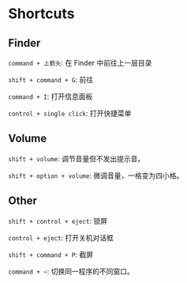 Shortcuts
=========

Finder
------

`command + 上箭头`: 在 Finder 中前往上一层目录

`shift + command + G`: 前往

`command + I`: 打开信息面板

`control + single click`: 打开快捷菜单

Volume
------

`shift + volume`: 调节音量但不发出提示音。

`shift + option + volume`: 微调音量，一格变为四小格。

Other
-----

`shift + control + eject`: 锁屏

`control + eject`: 打开关机对话框

`shift + command + P`: 截屏

`command + ~`: 切换同一程序的不同窗口。
